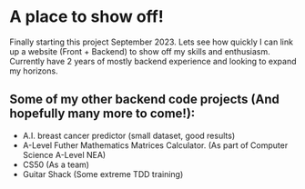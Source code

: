 # A place to show off!

Finally starting this project September 2023. Lets see how quickly I can link up a website (Front + Backend) to show off my skills and enthusiasm. Currently have 2 years of mostly backend experience and looking to expand my horizons.

## Some of my other backend code projects (And hopefully many more to come!):

- A.I. breast cancer predictor (small dataset, good results)
- A-Level Futher Mathematics Matrices Calculator. (As part of Computer Science A-Level NEA)
- CS50 (As a team)
- Guitar Shack (Some extreme TDD training)
